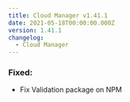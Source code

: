 ```yaml
---
title: Cloud Manager v1.41.1
date: 2021-05-18T00:00:00.000Z
version: 1.41.1
changelog:
  - Cloud Manager
---
```


### Fixed:

- Fix Validation package on NPM
